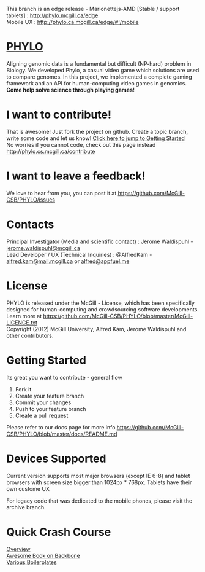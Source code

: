 This branch is an edge release - Marionettejs-AMD [Stable / support tablets] : http://phylo.mcgill.ca/edge <br>
Mobile UX : http://phylo.ca.mcgill.ca/edge/#!/mobile


<a href='http://phylo.cs.mcgill.ca'>PHYLO</a>
=====
Aligning genomic data is a fundamental but difficult (NP-hard) problem in Biology. We developed Phylo, a casual video game which solutions are used to compare genomes.  In this project, we implemented a complete gaming framework and an API for human-computing video games in genomics.  <b>Come help solve science through playing games!</b>

I want to contribute!
=====
That is awesome! Just fork the project on github.  Create a topic branch, write some code and let us know! <a href='#getting-started'>Click here to jump to Getting Started</a><br>
No worries if you cannot code, check out this page instead http://phylo.cs.mcgill.ca/contribute

I want to leave a feedback!
=====
We love to hear from you, you can post it at https://github.com/McGill-CSB/PHYLO/issues

Contacts
=====
Principal Investigator (Media and scientific contact) : Jerome Waldispuhl - jerome.waldispuhl@mcgill.ca<br>
Lead Developer / UX (Technical Inquiries) : @AlfredKam - alfred.kam@mail.mcgill.ca or alfred@appfuel.me

License
=====
PHYLO is released under the McGill - License, which has been specifically designed for human-computing and crowdsourcing software developments. Learn more at https://github.com/McGill-CSB/PHYLO/blob/master/McGill-LICENCE.txt<br>
Copyright (2012) McGill University, Alfred Kam, Jerome Waldispuhl and other contributors.

Getting Started
=====
Its great you want to contribute - general flow
1. Fork it
2. Create your feature branch
3. Commit your changes
4. Push to your feature branch
5. Create a pull request

Please refer to our docs page for more info https://github.com/McGill-CSB/PHYLO/blob/master/docs/README.md

Devices Supported
=====
Current version supports most major browsers (except IE 6-8) and tablet browsers with screen size bigger than 1024px * 768px.  Tablets have their own custome UX <br>

For legacy code that was dedicated to the mobile phones, please visit the archive branch.

Quick Crash Course
=====
<a href="http://alfredkam.com/best-way-to-develop-a-website/">Overview</a><br>
<a href="http://addyosmani.github.io/backbone-fundamentals/">Awesome Book on Backbone</a><br>
<a href="https://github.com/alfredkam/Boilerplates">Various Boilerplates</a>
